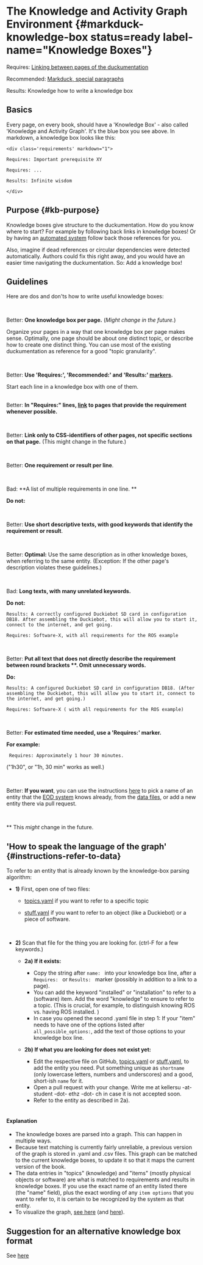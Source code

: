 # The Knowledge and Activity Graph Environment {#markduck-knowledge-box status=ready  label-name="Knowledge Boxes"}

<div class='requirements' markdown="1">

Requires: [Linking between pages of the duckumentation](#markduck-basic)  

Recommended: [Markduck, special paragraphs](#markduck-special-pars)  

Results: Knowledge how to write a knowledge box

</div>

## Basics

Every page, on every book, should have a 'Knowledge Box' - also called 'Knowledge and Activity Graph'. It's the blue box you see above. In markdown, a knowledge box looks like this:

    <div class='requirements' markdown="1">

    Requires: Important prerequisite XY  

    Requires: ...  

    Results: Infinite wisdom  

    </div>


## Purpose {#kb-purpose}

Knowledge boxes give structure to the duckumentation. How do you know where to
start? For example by following back links in knowledge boxes! Or by having an [automated system](https://github.com/duckietown/education-on-demand) follow back those references for you.   


Also, imagine if dead references or circular dependencies were detected automatically. Authors
could fix this right away, and you would have an easier time navigating the duckumentation.
So: Add a knowledge box!  


## Guidelines

Here are dos and don'ts how to write useful knowledge boxes:    

<br/>


Better: **One knowledge box per page.** (*Might change in the future.*)  

Organize your pages in a way that one knowledge box per page makes sense.
        Optimally, one page should be about one distinct topic, or describe
        how to create one distinct thing. You can use most of the existing duckumentation
        as reference for a good "topic granularity".   

<br/>

Better: **Use 'Requires:', 'Recommended:' and 'Results:' [markers](#markduck-special-pars).**  

Start each line in a knowledge box with one of them.  
<br/>


Better: **In "Requires:" lines, [link](#markduck-basic) to pages that provide the requirement whenever possible.**  

<br/>

Better: **Link only to CSS-identifiers of other pages, not specific sections on that page.** (This might change in the future.)  

<br/>

Better: **One requirement or result per line**.   

<br/>

Bad: **A list of multiple requirements in one line. **

**Do not:** [](+opmanual_duckiebot#setup-duckiebot)  

<br/>

Better: **Use short descriptive texts, with good keywords that identify the requirement or result**.  

<br/>

Better: **Optimal:** Use the same description as in other knowledge boxes, when referring to the same entity. (Exception: If the other page's description violates these guidelines.)  

<br/>

Bad:  **Long texts, with many unrelated keywords.**

**Do not:**


    Results: A correctly configured Duckiebot SD card in configuration DB18. After assembling the Duckiebot, this will allow you to start it, connect to the internet, and get going.

    Requires: Software-X, with all requirements for the ROS example

<br/>

Better: **Put all text that does not directly describe the requirement between round brackets \*\*. Omit unnecessary words.**

**Do:**

    Results: A configured Duckiebot SD card in configuration DB18. (After assembling the Duckiebot, this will allow you to start it, connect to the internet, and get going.)

    Requires: Software-X ( with all requirements for the ROS example)

<br/>

Better: **For estimated time needed, use a 'Requires:' marker.**

**For example:**  

     Requires: Approximately 1 hour 30 minutes.   

("1h30", or "1h, 30 min" works as well.)  

<br/>

Better: **If you want**, you can use the instructions [here](#instructions-refer-to-data) to pick a name of an entity that the [EOD system](https://github.com/duckietown/education-on-demand#knowledge-graph) knows already, from the [data files](https://github.com/duckietown/education-on-demand/tree/master/data/eod/graphdata), or add a new entity there via pull request.    

<br/>


\*\* This *might* change in the future.


## 'How to speak the language of the graph' {#instructions-refer-to-data}  

To refer to an entity that is already known by the knowledge-box parsing algorithm:    

- **1)** First, open one of two files:    

   - [topics.yaml](https://github.com/duckietown/education-on-demand/blob/master/data/eod/graphdata/topics.yaml) if you want to refer to a specific topic    

   - [stuff.yaml](https://github.com/duckietown/education-on-demand/blob/master/data/eod/graphdata/stuff.yaml) if you want to refer to an object (like a Duckiebot) or a piece of software.    

<br/>

- **2)** Scan that file for the thing you are looking for. (ctrl-F for a few keywords.)    
    - **2a) If it exists:**
        - Copy the string after `name: ` into your knowledge box line, after a `Requires: ` or `Results: ` marker  (possibly in addition to a link to a page).    
        - You can add the keyword "installed" or "installation" to refer to a (software) item. Add the word "knowledge" to ensure to refer to a topic. (This is crucial, for example, to distinguish knowing ROS vs. having ROS installed. )  
        - In case you opened the second .yaml file in step 1: If your "item" needs to have one of the options listed after `all_possible_options:`, add the text of those options to your knowledge box line.  

    - **2b) If what you are looking for does not exist yet:**  
         -  Edit the respective file on GitHub, [topics.yaml](https://github.com/duckietown/education-on-demand/blob/master/data/eod/graphdata/topics.yaml) or  [stuff.yaml](https://github.com/duckietown/education-on-demand/blob/master/data/eod/graphdata/stuff.yaml), to add the entity you need. Put something unique as `shortname` (only lowercase letters, numbers and underscores) and a good, short-ish `name` for it.  
         - Open a pull request with your change. Write me at kellersu -at- student -dot- ethz -dot- ch in case it is not accepted soon.  
         - Refer to the entity as described in 2a).  

  <br/>

#### **Explanation**  
- The knowledge boxes are parsed into a graph. This can happen in multiple ways.
- Because text matching is currently fairly unreliable, a previous version of the graph is stored in .yaml and .csv files. This graph can be matched to the current knowledge boxes, to update it so that it maps the current version of the book.  
- The data entries in "topics" (knowledge) and "items" (mostly physical objects or software) are what is matched to requirements and results in knowledge boxes. If you use the exact name of an entity listed there (the "name" field), plus the exact wording of any `item options` that you want to refer to, it is certain to be recognized by the system as that entity.  
- To visualize the graph, [see here](https://github.com/duckietown/education-on-demand/blob/master/docs/generate_visualize_graph.md) (and [here](https://github.com/duckietown/education-on-demand#visualizing-gexf-graphs)).


## Suggestion for an alternative knowledge box format

See [here](https://github.com/duckietown/education-on-demand/docs/alternative_kb_format.md)  
